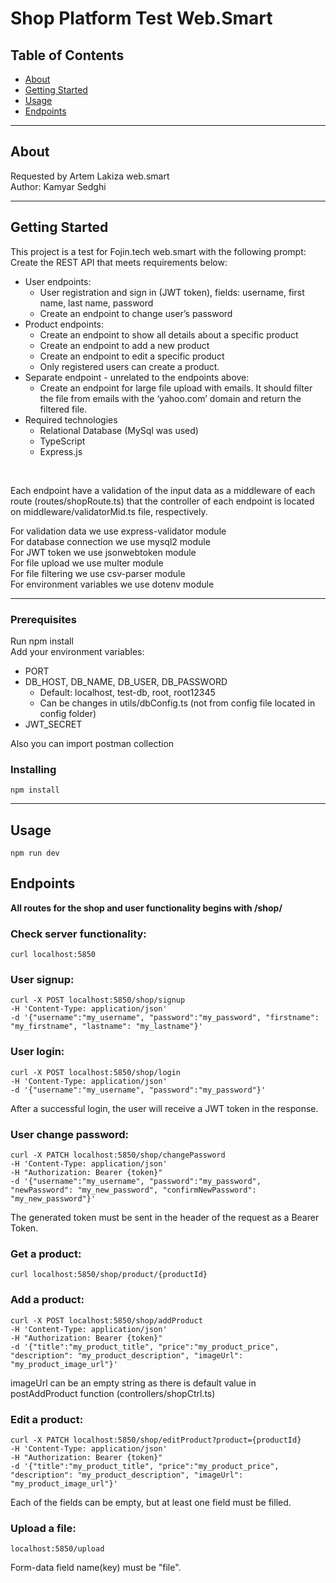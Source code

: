 # Shop Platform Test Web.Smart 

## Table of Contents

- [About](#about)
- [Getting Started](#getting_started)
- [Usage](#usage)
- [Endpoints](#endpoints)

---
## About <a name = "about"></a>

Requested by Artem Lakiza web.smart <br>
Author: Kamyar Sedghi

---
## Getting Started <a name = "getting_started"></a>

This project is a test for Fojin.tech web.smart with the following prompt: <br>
Create the REST API that meets requirements below:
- User endpoints:
    - User registration and sign in (JWT token), fields: username, first name, last
name, password
    - Create an endpoint to change user’s password
- Product endpoints:
    - Create an endpoint to show all details about a specific product
    - Create an endpoint to add a new product
    - Create an endpoint to edit a specific product
    - Only registered users can create a product.
- Separate endpoint - unrelated to the endpoints above:
    - Create an endpoint for large file upload with emails. It should filter the file from emails with the ‘yahoo.com’ domain and return the filtered file.
- Required technologies
    - Relational Database (MySql was used)
    - TypeScript 
    - Express.js
 <br>

Each endpoint have a validation of the input data as a middleware of each route (routes/shopRoute.ts) that the controller of each endpoint is located on middleware/validatorMid.ts file, respectively. <br>

For validation data we use express-validator module <br>
For database connection we use mysql2 module <br>
For JWT token we use jsonwebtoken module <br>
For file upload we use multer module <br>
For file filtering we use csv-parser module <br>
For environment variables we use dotenv module <br>

---
### Prerequisites

Run npm install <br>
Add your environment variables:
- PORT
- DB_HOST, DB_NAME, DB_USER, DB_PASSWORD
    - Default: localhost, test-db, root, root12345 
    - Can be changes in utils/dbConfig.ts (not from config file located in config folder)
- JWT_SECRET


Also you can import postman collection

### Installing

```
npm install
```

---
## Usage <a name = "usage"></a>
```
npm run dev
```
## Endpoints <a name = "endpoints"></a>
**All routes for the shop and user functionality begins with /shop/**

### Check server functionality:
```
curl localhost:5850
```

### User signup:

```
curl -X POST localhost:5850/shop/signup
-H 'Content-Type: application/json'
-d '{"username":"my_username", "password":"my_password", "firstname": "my_firstname", "lastname": "my_lastname"}'
```

### User login:
```
curl -X POST localhost:5850/shop/login
-H 'Content-Type: application/json'
-d '{"username":"my_username", "password":"my_password"}'
```

After a successful login, the user will receive a JWT token in the response. <br>

### User change password:
```
curl -X PATCH localhost:5850/shop/changePassword
-H 'Content-Type: application/json'
-H "Authorization: Bearer {token}"
-d '{"username":"my_username", "password":"my_password", "newPassword": "my_new_password", "confirmNewPassword": "my_new_password"}'
```
The generated token must be sent in the header of the request as a Bearer Token. <br>

### Get a product:
```
curl localhost:5850/shop/product/{productId}
```

### Add a product:
```
curl -X POST localhost:5850/shop/addProduct
-H 'Content-Type: application/json'
-H "Authorization: Bearer {token}"
-d '{"title":"my_product_title", "price":"my_product_price", "description": "my_product_description", "imageUrl": "my_product_image_url"}'
```
imageUrl can be an empty string as there is default value in postAddProduct function (controllers/shopCtrl.ts)<br>

### Edit a product:
```
curl -X PATCH localhost:5850/shop/editProduct?product={productId}
-H 'Content-Type: application/json'
-H "Authorization: Bearer {token}"
-d '{"title":"my_product_title", "price":"my_product_price", "description": "my_product_description", "imageUrl": "my_product_image_url"}'
```
Each of the fields can be empty, but at least one field must be filled. <br>

### Upload a file:
```
localhost:5850/upload
```
Form-data field name(key) must be "file".
